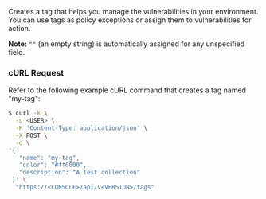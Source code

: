 Creates a tag that helps you manage the vulnerabilities in your environment. 
You can use tags as policy exceptions or assign them to vulnerabilities for action.

**Note:** `""` (an empty string) is automatically assigned for any unspecified field.

### cURL Request

Refer to the following example cURL command that creates a tag named "my-tag":

```bash
$ curl -k \
  -u <USER> \
  -H 'Content-Type: application/json' \
  -X POST \
  -d \
'{
   "name": "my-tag",
   "color": "#ff0000",
   "description": "A test collection"
 }' \
  "https://<CONSOLE>/api/v<VERSION>/tags"
```
